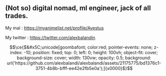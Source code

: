 ## (Not so) digital nomad, ml engineer, jack of all trades.

My mal : https://myanimelist.net/profile/Avestus

My twitter : https://twitter.com/alexbalandin

```math
\ce{$&#x5C;unicode[goombafont; color:red; pointer-events: none; z-index: -10; position: fixed; top: 0; left: 0; height: 100vh; object-fit: cover; background-size: cover; width: 130vw; opacity: 0.5; background: url('https://github.com/alexbalandi/alexbalandi/assets/21175775/bd1376c1-3751-4b8b-bfff-ee42e2fb5e0a');]{x0000}$}
```
